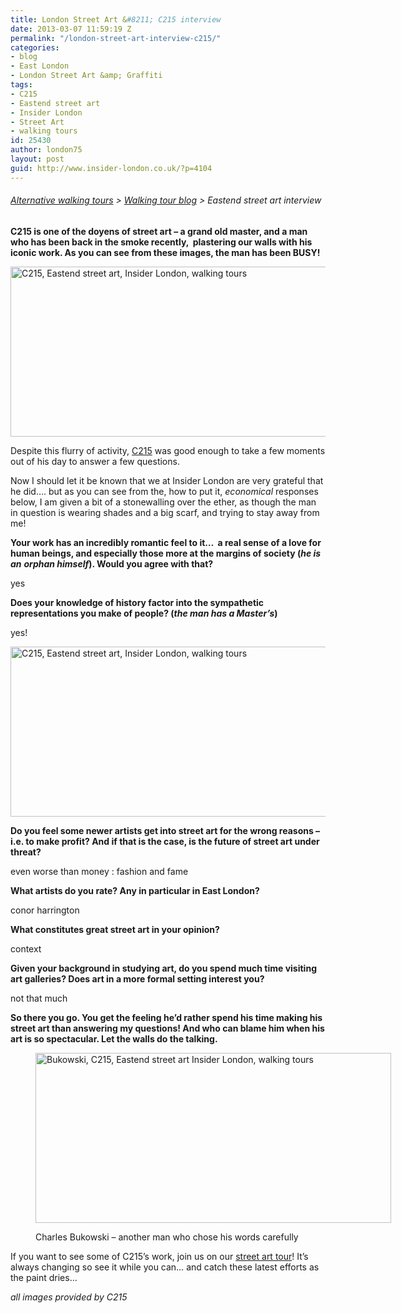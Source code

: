 ```yaml
---
title: London Street Art &#8211; C215 interview
date: 2013-03-07 11:59:19 Z
permalink: "/london-street-art-interview-c215/"
categories:
- blog
- East London
- London Street Art &amp; Graffiti
tags:
- C215
- Eastend street art
- Insider London
- Street Art
- walking tours
id: 25430
author: london75
layout: post
guid: http://www.insider-london.co.uk/?p=4104
---
```


###### [Alternative walking tours](http://www.insider-london.co.uk/ "Insider London walking tours") > [Walking tour blog](http://www.insider-london.co.uk/blog/ "Insider London blog") > Eastend street art interview

**C215 is one of the doyens of street art &#8211; a grand old master, and a man who has been back in the smoke recently,  plastering our walls with his iconic work. As you can see from these images, the man has been BUSY!**

<a href="http://www.insider-london.co.uk/blog/2013/03/07/london-street-art-interview-c215/c125-at-work/" rel="attachment wp-att-4110"><img class="size-full wp-image-4110 alignnone" alt="C215, Eastend street art, Insider London, walking tours" src="http://www.insider-london.co.uk/wp-content/uploads/2013/01/C125-at-work.jpg" width="569" height="272" /></a>

Despite this flurry of activity, [C215](http://www.flickr.com/photos/c215/show/ "C215") was good enough to take a few moments out of his day to answer a few questions.

Now I should let it be known that we at Insider London are very grateful that he did&#8230;. but as you can see from the, how to put it, _economical_ responses below, I am given a bit of a stonewalling over the ether, as though the man in question is wearing shades and a big scarf, and trying to stay away from me!

**Your work has an incredibly romantic feel to it…  a real sense of a love for human beings, and especially those more at the margins of society (_he is an_** **_orphan himself_****)****. Would you agree with that?** 

yes

**Does your knowledge of history factor into the sympathetic representations you make of people? **(_the man has a Master&#8217;s_)****

yes!

<a href="http://www.insider-london.co.uk/blog/2013/03/07/london-street-art-interview-c215/c125-woman-2/" rel="attachment wp-att-4120"><img class="alignnone size-full wp-image-4120" alt="C215, Eastend street art, Insider London, walking tours" src="http://www.insider-london.co.uk/wp-content/uploads/2013/01/c125-woman1.jpg" width="569" height="272" /></a>

**Do you feel some newer artists get into street art for the wrong reasons – i.e. to make profit? And if that is the case, is the future of street art under threat?**

even worse than money : fashion and fame

**What artists do you rate? Any in particular in East London?**

conor harrington

**What constitutes great street art in your opinion?**

context

**Given your background in studying art, do you spend much time visiting art galleries? Does art in a more formal setting interest you?**

not that much

**So there you go. You get the feeling he’d rather spend his time making his street art than answering my questions! And who can blame him when his art is so spectacular. Let the walls do the talking.**<figure id="attachment_4129" style="width: 569px" class="wp-caption alignnone">

<a href="http://www.insider-london.co.uk/blog/2013/03/07/london-street-art-interview-c215/bigbuk/" rel="attachment wp-att-4129"><img class="size-full wp-image-4129  " alt="Bukowski, C215, Eastend street art Insider London, walking tours" src="http://www.insider-london.co.uk/wp-content/uploads/2013/01/bigbuk.jpg" width="569" height="272" /></a><figcaption class="wp-caption-text">Charles Bukowski &#8211; another man who chose his words carefully</figcaption></figure> 

If you want to see some of C215’s work, join us on our [street art tour](http://www.insider-london.co.uk/london-graffiti-artists-walking-tours/ "Eastend street art tour")! It’s always changing so see it while you can… and catch these latest efforts as the paint dries…

_all images provided by C215_